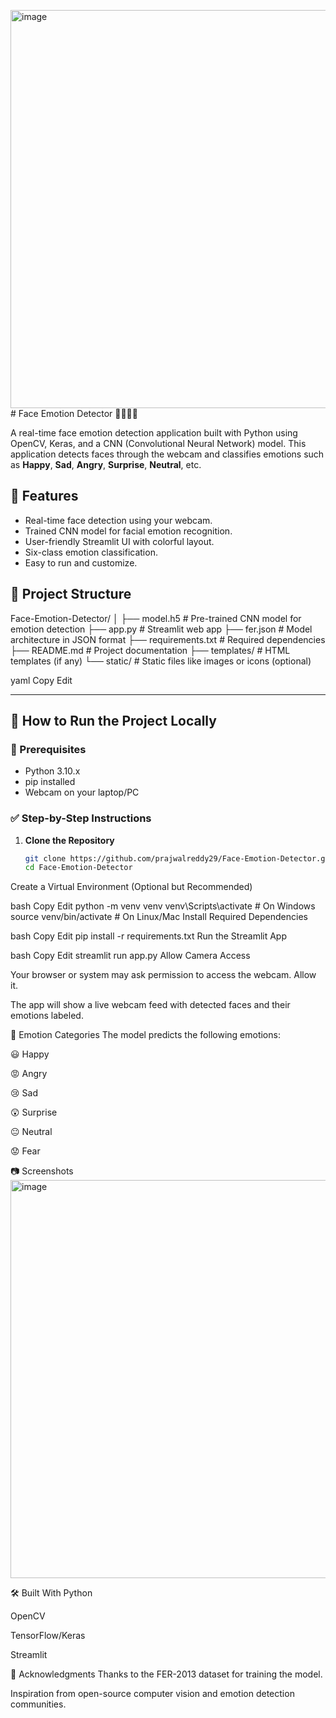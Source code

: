 <img width="1365" height="637" alt="image" src="https://github.com/user-attachments/assets/ae13ac7b-6bc4-4b69-933f-28cfc59d1bee" /># Face Emotion Detector 🤖😊😠😭

A real-time face emotion detection application built with Python using OpenCV, Keras, and a CNN (Convolutional Neural Network) model. This application detects faces through the webcam and classifies emotions such as **Happy**, **Sad**, **Angry**, **Surprise**, **Neutral**, etc.

## 📌 Features

- Real-time face detection using your webcam.
- Trained CNN model for facial emotion recognition.
- User-friendly Streamlit UI with colorful layout.
- Six-class emotion classification.
- Easy to run and customize.

## 📂 Project Structure

Face-Emotion-Detector/
│
├── model.h5 # Pre-trained CNN model for emotion detection
├── app.py # Streamlit web app
├── fer.json # Model architecture in JSON format
├── requirements.txt # Required dependencies
├── README.md # Project documentation
├── templates/ # HTML templates (if any)
└── static/ # Static files like images or icons (optional)

yaml
Copy
Edit

---

## 🚀 How to Run the Project Locally

### 🔧 Prerequisites

- Python 3.10.x
- pip installed
- Webcam on your laptop/PC

### ✅ Step-by-Step Instructions

1. **Clone the Repository**
   ```bash
   git clone https://github.com/prajwalreddy29/Face-Emotion-Detector.git
   cd Face-Emotion-Detector
Create a Virtual Environment (Optional but Recommended)

bash
Copy
Edit
python -m venv venv
venv\Scripts\activate    # On Windows
source venv/bin/activate # On Linux/Mac
Install Required Dependencies

bash
Copy
Edit
pip install -r requirements.txt
Run the Streamlit App

bash
Copy
Edit
streamlit run app.py
Allow Camera Access

Your browser or system may ask permission to access the webcam. Allow it.

The app will show a live webcam feed with detected faces and their emotions labeled.

🧠 Emotion Categories
The model predicts the following emotions:

😃 Happy

😡 Angry

😢 Sad

😲 Surprise

😐 Neutral

😟 Fear

📷 Screenshots
<img width="1365" height="637" alt="image" src="https://github.com/user-attachments/assets/974fa417-2909-4fe7-9269-5597d37fd466" />



🛠 Built With
Python

OpenCV

TensorFlow/Keras

Streamlit

🙌 Acknowledgments
Thanks to the FER-2013 dataset for training the model.

Inspiration from open-source computer vision and emotion detection communities.
